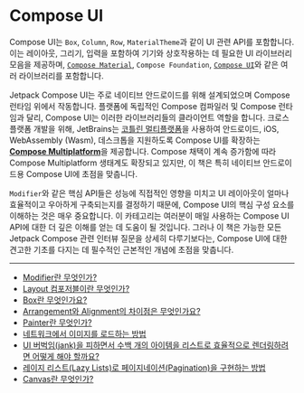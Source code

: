 # Compose UI

Compose UI는 `Box`, `Column`, `Row`, `MaterialTheme`과 같이 UI 관련 API를 포함합니다. 이는 레이아웃, 그리기, 입력을 포함하여 기기와 상호작용하는 데 필요한 UI 라이브러리 모음을 제공하며, [`Compose Material`](https://developer.android.com/jetpack/androidx/releases/compose-material), `Compose Foundation`, [`Compose UI`](https://developer.android.com/jetpack/androidx/releases/compose-ui)와 같은 여러 라이브러리를 포함합니다.

Jetpack Compose UI는 주로 네이티브 안드로이드를 위해 설계되었으며 Compose 런타임 위에서 작동합니다. 플랫폼에 독립적인 Compose 컴파일러 및 Compose 런타임과 달리, Compose UI는 이러한 라이브러리들의 클라이언트 역할을 합니다. 크로스플랫폼 개발을 위해, JetBrains는 [코틀린 멀티플랫폼](https://kotlinlang.org/docs/multiplatform.html)을 사용하여 안드로이드, iOS, WebAssembly (Wasm), 데스크톱을 지원하도록 Compose UI를 확장하는 [**Compose Multiplatform**](https://www.jetbrains.com/compose-multiplatform/)을 제공합니다. Compose 채택이 계속 증가함에 따라 Compose Multiplatform 생태계도 확장되고 있지만, 이 책은 특히 네이티브 안드로이드용 Compose UI에 초점을 맞춥니다.

`Modifier`와 같은 핵심 API들은 성능에 직접적인 영향을 미치고 UI 레이아웃이 얼마나 효율적이고 우아하게 구축되는지를 결정하기 때문에, Compose UI의 핵심 구성 요소를 이해하는 것은 매우 중요합니다. 이 카테고리는 여러분이 매일 사용하는 Compose UI API에 대한 더 깊은 이해를 얻는 데 도움이 될 것입니다. 그러나 이 책은 가능한 모든 Jetpack Compose 관련 인터뷰 질문을 상세히 다루기보다는, Compose UI에 대한 견고한 기초를 다지는 데 필수적인 근본적인 개념에 초점을 맞춥니다.

---

- [Modifier란 무엇인가?](./Modifier/README.md)
- [Layout 컴포저블이란 무엇인가?](./Layout/README.md)
- [Box란 무엇인가요?](./Box/README.md)
- [Arrangement와 Alignment의 차이점은 무엇인가요?](./ArrangementAlignment/README.md)
- [Painter란 무엇인가?](./Painter/README.md)
- [네트워크에서 이미지를 로드하는 방법](./LoadImages/README.md)
- [UI 버벅임(jank)을 피하면서 수백 개의 아이템을 리스트로 효율적으로 렌더링하려면 어떻게 해야 할까요?](./EfficientlyRender/README.md)
- [레이지 리스트(Lazy Lists)로 페이지네이션(Pagination)을 구현하는 방법](./Pagination/README.md)
- [Canvas란 무엇인가?](./Canvas/README.md)
